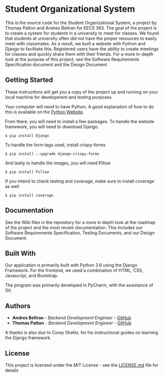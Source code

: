 # Student Organizational System

This is the source code for the Student Organizational System, a project by Thomas Patton and Andres Beltran for EECS 393. The goal of the project is to create a system for students in a university to meet for classes. We found that students at university often did not have the proper resources to easily meet with classmates. As a result, we built a website with Python and Django to facilitate this. Registered users have the ability to create meetings for classes and quickly share them with their friends. For a more in-depth look at the purpose of this project, see the Software Requirements Specification document and the Design Document.

## Getting Started

These instructions will get you a copy of the project up and running on your local machine for development and testing purposes.

Your computer will need to have Python. A good explanation of how to do this is available on the [Python Website](python.org).

From there, you will need to install a few packages. To handle the website framework, you will need to download Django.

```
$ pip install Django
```

To handle the form tags used, install crispy-forms

```
$ pip install --upgrade django-crispy-forms
```

And lastly to handle the images, you will need Pillow

```
$ pip install Pillow
```

If you intend to check testing and coverage, make sure to install coverage as well

```
$ pip install coverage
```

## Documentation

See the Wiki files in the repository for a more in depth look at the roadmap of the project and the most recent documentation. This includes our Software Requirements Specification, Testing Documents, and our Design Document.

## Built With

Our application is primarily built with Python 3.6 using the Django Framework. For the frontend, we used a combination of HTML, CSS, Javascript, and Bootstrap.

The program was primarily developed in PyCharm, with the assistance of Git.

## Authors

* **Andres Beltran** - *Backend Development Engineer* - [GitHub](https://github.com/andresbeltran98)
* **Thomas Patton** - *Backend Development Engineer* - [GitHub](https://github.com/thomaspttn)

A thanks is also due to Corey Shafer, for his instructional guides on learning the Django framework.

## License

This project is licensed under the MIT License - see the [LICENSE.md](LICENSE.md) file for details
